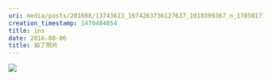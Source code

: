 ```yaml
---
uri: media/posts/201608/13743613_1674263736127637_1010399367_n_17850177445084459.jpg
creation_timestamp: 1470484854
title: ins
date: 2016-08-06
title: 拍了照片
---
```


![](media/posts/201608/13743613_1674263736127637_1010399367_n_17850177445084459.jpg)

